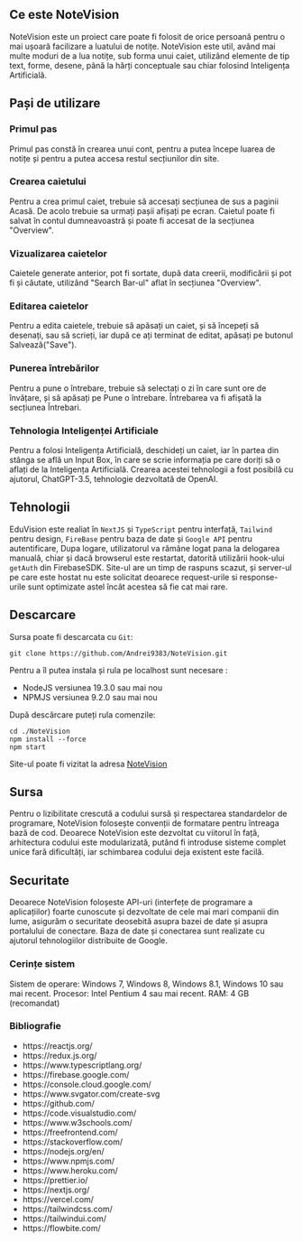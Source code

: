 


## Ce este NoteVision

NoteVision este un proiect care poate fi folosit de orice persoană pentru o mai ușoară facilizare a luatului de notițe. NoteVision este util, având mai multe moduri de a lua notițe, sub forma unui caiet, utilizând elemente de tip text, forme, desene, până la hărți conceptuale sau chiar folosind Inteligența Artificială.


## Pași de utilizare
### Primul pas
Primul pas constă în crearea unui cont, pentru a putea începe luarea de notițe și pentru a putea accesa restul secțiunilor din site.
### Crearea caietului
Pentru a crea primul caiet, trebuie să accesați secțiunea de sus a paginii Acasă. De acolo trebuie sa urmați pașii afișați pe ecran. Caietul  poate fi salvat în contul dumneavoastră și poate fi accesat de la secțiunea "Overview".
### Vizualizarea caietelor
Caietele generate anterior, pot fi sortate, după data creerii, modificării și pot fi și căutate, utilizând "Search Bar-ul" aflat în secțiunea "Overview".
### Editarea caietelor
Pentru a edita caietele, trebuie să apăsați un caiet, și să începeți să desenați, sau să scrieți, iar după ce ați terminat de editat, apăsați pe butonul Salvează("Save").
### Punerea întrebărilor
Pentru a pune o întrebare, trebuie să selectați o zi în care sunt ore de învățare, și să apăsați pe Pune o întrebare. Întrebarea va fi afișată la secțiunea Întrebari.
### Tehnologia Inteligenței Artificiale
Pentru a folosi Inteligența Artificială, deschideți un caiet, iar în partea din stânga se află un Input Box, în care se scrie informația pe care doriți să o aflați de la Inteligența Artificială. Crearea acestei tehnologii a fost posibilă cu ajutorul, ChatGPT-3.5, tehnologie dezvoltată de OpenAI.

## Tehnologii
EduVision este realiat în `NextJS` și `TypeScript` pentru interfață, `Tailwind` pentru design, `FireBase` pentru baza de date și `Google API` pentru autentificare, 
Dupa logare, utilizatorul va rămâne logat pana la delogarea manuală, chiar și dacă browserul este restartat, datorită utilizării hook-ului `getAuth` din FirebaseSDK.
Site-ul are un timp de raspuns scazut, și server-ul pe care este hostat nu este solicitat deoarece request-urile si response-urile sunt optimizate astel încât acestea să fie cat mai rare.

## Descarcare

Sursa poate fi descarcata cu `Git`:

```
git clone https://github.com/Andrei9383/NoteVision.git
```

Pentru a îl putea instala și rula pe localhost sunt necesare :
<ul>
<li>NodeJS versiunea 19.3.0 sau mai nou
<li>NPMJS versiunea 9.2.0 sau mai nou
</ul>
După descărcare puteți rula comenzile:

```
cd ./NoteVision
npm install --force
npm start
```

Site-ul poate fi vizitat la adresa [NoteVision](https://notevision.ro)

## Sursa
Pentru o lizibilitate crescută a codului sursă și respectarea standardelor de programare, NoteVision folosește convenții de formatare pentru întreaga bază de cod.
Deoarece NoteVision este dezvoltat cu viitorul în față, arhitectura codului este modularizată, putând fi introduse sisteme complet unice fară dificultăți, iar schimbarea codului deja existent este facilă.

## Securitate
Deoarece NoteVision foloșeste API-uri (interfețe de programare a aplicațiilor) foarte cunoscute și dezvoltate de cele mai mari companii din lume, asigurăm o securitate deosebită asupra bazei de date și asupra portalului de conectare. Baza de date și conectarea sunt realizate cu ajutorul tehnologiilor distribuite de Google.

### Cerințe sistem

Sistem de operare: Windows 7, Windows 8, Windows 8.1, Windows 10 sau mai recent.
Procesor: Intel Pentium 4 sau mai recent.
RAM: 4 GB (recomandat)


### Bibliografie
<ul>
<li>https://reactjs.org/
<li>https://redux.js.org/
<li>https://www.typescriptlang.org/
<li>https://firebase.google.com/
<li>https://console.cloud.google.com/
<li>https://www.svgator.com/create-svg
<li>https://github.com/
<li>https://code.visualstudio.com/
<li>https://www.w3schools.com/
<li>https://freefrontend.com/
<li>https://stackoverflow.com/
<li>https://nodejs.org/en/
<li>https://www.npmjs.com/
<li>https://www.heroku.com/
<li>https://prettier.io/
<li>https://nextjs.org/
<li>https://vercel.com/
<li>https://tailwindcss.com/
<li>https://tailwindui.com/
<li>https://flowbite.com/
</ul>
